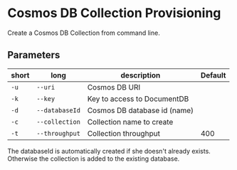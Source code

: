 # Cosmos DB Collection Provisioning

Create a Cosmos DB Collection from command line.

## Parameters

| short | long | description | Default |
|-------|------|-------------|---------|
| `-u` | `--uri`  | Cosmos DB URI |
| `-k` | `--key`  | Key to access to DocumentDB |
| `-d` | `--databaseId`  | Cosmos DB database id (name) |
| `-c` | `--collection`  | Collection name to create |
| `-t` | `--throughput`  | Collection throughput | 400 |

The databaseId is automatically created if she doesn't already exists. 
Otherwise the collection is added to the existing database.